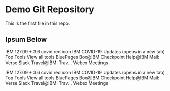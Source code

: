 # Demo Git Repository

This is the first file in this repo.

## Ipsum Below

IBM 127.09 + 3.6 covid red icon IBM COVID-19 Updates (opens in a new tab) Top Tools View all tools BluePages Box@IBM Checkpoint Help@IBM Mail: Verse Slack Travel@IBM: Trav… Webex Meetings

IBM 127.09 + 3.6 covid red icon IBM COVID-19 Updates (opens in a new tab) Top Tools View all tools BluePages Box@IBM Checkpoint Help@IBM Mail: Verse Slack Travel@IBM: Trav… Webex Meetings
